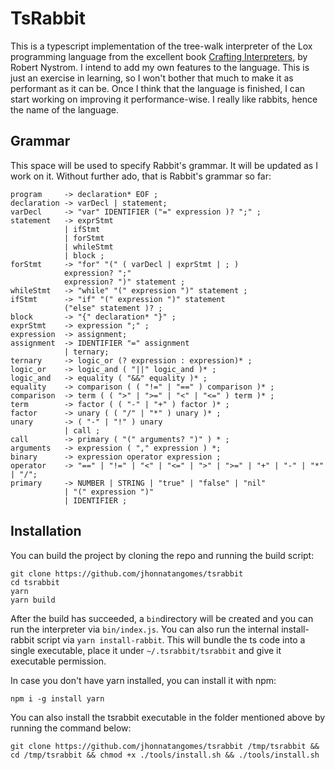 # TsRabbit

This is a typescript implementation of the tree-walk interpreter of the Lox programming language from the excellent book [Crafting Interpreters], by Robert Nystrom. I intend to add my own features to the language. This is just an exercise in learning, so I won't bother that much to make it as performant as it can be. Once I think that the language is finished, I can start working on improving it performance-wise. I really like rabbits, hence the name of the language.

[crafting interpreters]: https://craftinginterpreters.com/

## Grammar

This space will be used to specify Rabbit's grammar. It will be updated as I work on it. Without further ado, that is Rabbit's grammar so far:

```
program     -> declaration* EOF ;
declaration -> varDecl | statement;
varDecl     -> "var" IDENTIFIER ("=" expression )? ";" ;
statement   -> exprStmt
            | ifStmt
            | forStmt
            | whileStmt
            | block ;
forStmt     -> "for" "(" ( varDecl | exprStmt | ; )
            expression? ";"
            expression? ")" statement ;
whileStmt   -> "while" "(" expression ")" statement ;
ifStmt      -> "if" "(" expression ")" statement
            ("else" statement )? ;
block       -> "{" declaration* "}" ;
exprStmt    -> expression ";" ;
expression  -> assignment;
assignment  -> IDENTIFIER "=" assignment
            | ternary;
ternary     -> logic_or (? expression : expression)* ;
logic_or    -> logic_and ( "||" logic_and )* ;
logic_and   -> equality ( "&&" equality )* ;
equality    -> comparison ( ( "!=" | "==" ) comparison )* ;
comparison  -> term ( ( ">" | ">=" | "<" | "<=" ) term )* ;
term        -> factor ( ( "-" | "+" ) factor )* ;
factor      -> unary ( ( "/" | "*" ) unary )* ;
unary       -> ( "-" | "!" ) unary
            | call ;
call        -> primary ( "(" arguments? ")" ) * ;
arguments   -> expression ( "," expression ) *;
binary      -> expression operator expression ;
operator    -> "==" | "!=" | "<" | "<=" | ">" | ">=" | "+" | "-" | "*" | "/";
primary     -> NUMBER | STRING | "true" | "false" | "nil"
            | "(" expression ")"
            | IDENTIFIER ;
```

## Installation

You can build the project by cloning the repo and running the build script:

```
git clone https://github.com/jhonnatangomes/tsrabbit
cd tsrabbit
yarn
yarn build
```

After the build has succeeded, a `bin`directory will be created and you can run the interpreter via `bin/index.js`. You can also run the internal install-rabbit script via `yarn install-rabbit`. This will bundle the ts code into a single executable, place it under `~/.tsrabbit/tsrabbit` and give it executable permission.

In case you don't have yarn installed, you can install it with npm:

```
npm i -g install yarn
```

You can also install the tsrabbit executable in the folder mentioned above by running the command below:

```
git clone https://github.com/jhonnatangomes/tsrabbit /tmp/tsrabbit && cd /tmp/tsrabbit && chmod +x ./tools/install.sh && ./tools/install.sh
```

